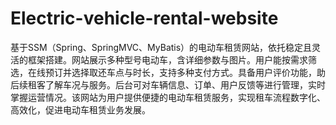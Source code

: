 # Electric-vehicle-rental-website
基于SSM（Spring、SpringMVC、MyBatis）的电动车租赁网站，依托稳定且灵活的框架搭建。网站展示多种型号电动车，含详细参数与图片。用户能按需求筛选，在线预订并选择取还车点与时长，支持多种支付方式。具备用户评价功能，助后续租客了解车况与服务。后台可对车辆信息、订单、用户反馈等进行管理，实时掌握运营情况。该网站为用户提供便捷的电动车租赁服务，实现租车流程数字化、高效化，促进电动车租赁业务发展。 

